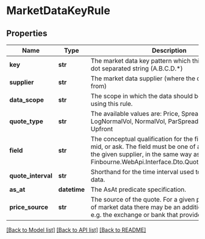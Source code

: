 # MarketDataKeyRule

## Properties
Name | Type | Description | Notes
------------ | ------------- | ------------- | -------------
**key** | **str** | The market data key pattern which this is a rule for. A dot separated string (A.B.C.D.*) | 
**supplier** | **str** | The market data supplier (where the data comes from) | 
**data_scope** | **str** | The scope in which the data should be found when using this rule. | 
**quote_type** | **str** | The available values are: Price, Spread, Rate, LogNormalVol, NormalVol, ParSpread, IsdaSpread, Upfront | 
**field** | **str** | The conceptual qualification for the field, such as bid, mid, or ask.   The field must be one of a defined set for the given supplier, in the same way as it  is for the Finbourne.WebApi.Interface.Dto.Quotes.QuoteSeriesId | 
**quote_interval** | **str** | Shorthand for the time interval used to select market data. | [optional] 
**as_at** | **datetime** | The AsAt predicate specification. | [optional] 
**price_source** | **str** | The source of the quote. For a given provider/supplier of market data there may be an additional qualifier, e.g. the exchange or bank that provided the quote | [optional] 

[[Back to Model list]](../README.md#documentation-for-models) [[Back to API list]](../README.md#documentation-for-api-endpoints) [[Back to README]](../README.md)


